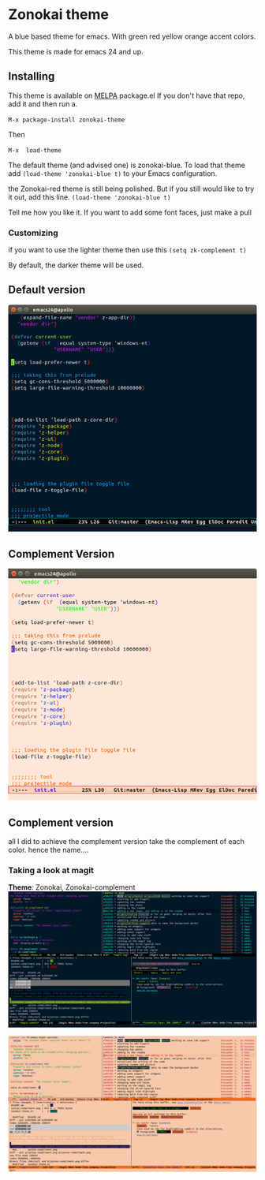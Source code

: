 # Zonokai theme
A blue based theme for emacs. With green red yellow orange accent colors.

This theme is made for emacs 24 and up.

## Installing
This theme is available on [MELPA](http://melpa.milkbox.net) package.el
If you don't have that repo, add it and then run a.

`M-x package-install zonokai-theme`

Then

`M-x  load-theme`

The default theme (and advised one) is zonokai-blue. To load that
theme add
	`(load-theme 'zonokai-blue t)`
to your Emacs configuration.

the Zonokai-red theme is still being polished. But if you still would like
to try it out, add this line.
`(load-theme 'zonokai-blue t)`

Tell me how you like it. If you want to add some font faces, just make a pull




### Customizing
if you want to use the lighter theme then use this
`(setq zk-complement t)`

By default, the darker theme will be used.

## Default version
![zonokai image](https://github.com/ZehCnaS34/zonokai-emacs/raw/master/syntax.png)


## Complement Version
![zonokai image](https://github.com/ZehCnaS34/zonokai-emacs/raw/master/syntax-compliment.png)


## Complement version
all I did to achieve the complement version take the complement of each color.
hence the name....


### Taking a look at magit
**Theme**: Zonokai, Zonokai-complement
![zonokai image](https://github.com/ZehCnaS34/zonokai-emacs/raw/master/magit.png)


![zonokai image](https://github.com/ZehCnaS34/zonokai-emacs/raw/master/magit-compliment.png)
